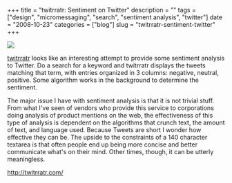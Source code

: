 +++
title = "twitrratr: Sentiment on Twitter"
description = ""
tags = ["design", "micromessaging", "search", "sentiment analysis", "twitter"]
date = "2008-10-23"
categories = ["blog"]
slug = "twitrratr-sentiment-twitter"
+++



  <div class="notebook-screenshot"><a href="http://twitrratr.com/"><img src="http://media.konigi.com/notebook/twitrratr.jpg" class="notebook-image" /></a></div><p><a href="http://twitrratr.com/">twitrratr</a> looks like an interesting attempt to provide some sentiment analysis to Twitter. Do a search for a keyword and twitrratr displays the tweets matching that term, with entries organized in 3 columns: negative, neutral, positive. Some algorithm works in the background to determine the sentiment. </p>
<p>The major issue I have with sentiment analysis is that it is not trivial stuff. From what I've seen of vendors who provide this service to corporations doing analysis of product mentions on the web, the effectiveness of this type of analysis is dependent on the algorithms that crunch text, the amount of text, and language used. Because Tweets are short I wonder how effective they can be. The upside to the constraints of a 140 character textarea is that often people end up being more concise and better communicate what's on their mind. Other times, though, it can be utterly meaningless.</p>
    
  <a href="http://twitrratr.com/">http://twitrratr.com/</a>

